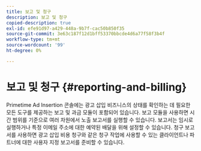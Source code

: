 ```yaml
---
title: 보고 및 청구
description: 보고 및 청구
copied-description: true
exl-id: efe91d97-a429-448a-9b7f-cac50b850f35
source-git-commit: 3e63c187f12d1bff53370bbcde4d6a77f58f3b4f
workflow-type: tm+mt
source-wordcount: '99'
ht-degree: 0%

---
```


# 보고 및 청구 {#reporting-and-billing}

Primetime Ad Insertion 콘솔에는 광고 삽입 비즈니스의 상태를 확인하는 데 필요한 모든 도구를 제공하는 보고 및 과금 모듈이 포함되어 있습니다. 보고 모듈을 사용하면 시간 범위를 기준으로 여러 차원에서 노출 보고서를 실행할 수 있습니다. 보고서는 임시로 실행하거나 특정 이메일 주소에 대한 예약된 배달을 위해 설정할 수 있습니다. 청구 보고서를 사용하면 광고 삽입 비용 청구와 같은 청구 작업에 사용할 수 있는 클라이언트나 파트너에 대한 사용자 지정 보고서를 준비할 수 있습니다.
